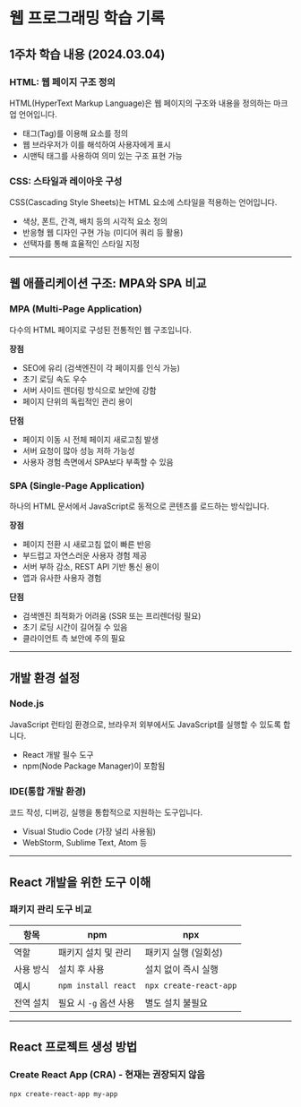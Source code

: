 # 웹 프로그래밍 학습 기록

## 1주차 학습 내용 (2024.03.04)

### HTML: 웹 페이지 구조 정의
HTML(HyperText Markup Language)은 웹 페이지의 구조와 내용을 정의하는 마크업 언어입니다.

- 태그(Tag)를 이용해 요소를 정의
- 웹 브라우저가 이를 해석하여 사용자에게 표시
- 시맨틱 태그를 사용하여 의미 있는 구조 표현 가능

### CSS: 스타일과 레이아웃 구성
CSS(Cascading Style Sheets)는 HTML 요소에 스타일을 적용하는 언어입니다.

- 색상, 폰트, 간격, 배치 등의 시각적 요소 정의
- 반응형 웹 디자인 구현 가능 (미디어 쿼리 등 활용)
- 선택자를 통해 효율적인 스타일 지정

---

## 웹 애플리케이션 구조: MPA와 SPA 비교

### MPA (Multi-Page Application)
다수의 HTML 페이지로 구성된 전통적인 웹 구조입니다.

**장점**
- SEO에 유리 (검색엔진이 각 페이지를 인식 가능)
- 초기 로딩 속도 우수
- 서버 사이드 렌더링 방식으로 보안에 강함
- 페이지 단위의 독립적인 관리 용이

**단점**
- 페이지 이동 시 전체 페이지 새로고침 발생
- 서버 요청이 많아 성능 저하 가능성
- 사용자 경험 측면에서 SPA보다 부족할 수 있음

### SPA (Single-Page Application)
하나의 HTML 문서에서 JavaScript로 동적으로 콘텐츠를 로드하는 방식입니다.

**장점**
- 페이지 전환 시 새로고침 없이 빠른 반응
- 부드럽고 자연스러운 사용자 경험 제공
- 서버 부하 감소, REST API 기반 통신 용이
- 앱과 유사한 사용자 경험

**단점**
- 검색엔진 최적화가 어려움 (SSR 또는 프리렌더링 필요)
- 초기 로딩 시간이 길어질 수 있음
- 클라이언트 측 보안에 주의 필요

---

## 개발 환경 설정

### Node.js
JavaScript 런타임 환경으로, 브라우저 외부에서도 JavaScript를 실행할 수 있도록 합니다.

- React 개발 필수 도구
- npm(Node Package Manager)이 포함됨

### IDE(통합 개발 환경)
코드 작성, 디버깅, 실행을 통합적으로 지원하는 도구입니다.

- Visual Studio Code (가장 널리 사용됨)
- WebStorm, Sublime Text, Atom 등

---

## React 개발을 위한 도구 이해

### 패키지 관리 도구 비교

| 항목 | npm | npx |
|------|-----|-----|
| 역할 | 패키지 설치 및 관리 | 패키지 실행 (일회성) |
| 사용 방식 | 설치 후 사용 | 설치 없이 즉시 실행 |
| 예시 | `npm install react` | `npx create-react-app` |
| 전역 설치 | 필요 시 `-g` 옵션 사용 | 별도 설치 불필요 |

---

## React 프로젝트 생성 방법

### Create React App (CRA) - 현재는 권장되지 않음
```bash
npx create-react-app my-app
